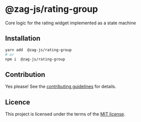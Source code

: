 # @zag-js/rating-group

Core logic for the rating widget implemented as a state machine

## Installation

```sh
yarn add  @zag-js/rating-group
# or
npm i  @zag-js/rating-group
```

## Contribution

Yes please! See the [contributing guidelines](https://github.com/chakra-ui/zag/blob/main/CONTRIBUTING.md) for details.

## Licence

This project is licensed under the terms of the [MIT license](https://github.com/chakra-ui/zag/blob/main/LICENSE).
